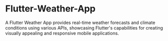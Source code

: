 # Flutter-Weather-App
A Flutter Weather App provides real-time weather forecasts and climate conditions using various APIs, showcasing Flutter's capabilities for creating visually appealing and responsive mobile applications.

